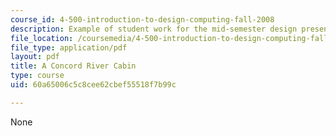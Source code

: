 ```yaml
---
course_id: 4-500-introduction-to-design-computing-fall-2008
description: Example of student work for the mid-semester design presentation.
file_location: /coursemedia/4-500-introduction-to-design-computing-fall-2008/60a65006c5c8cee62cbef55518f7b99c_assn4a_8.pdf
file_type: application/pdf
layout: pdf
title: A Concord River Cabin
type: course
uid: 60a65006c5c8cee62cbef55518f7b99c

---
```

None